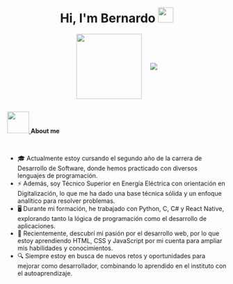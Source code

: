 <h1 align="center"><b>Hi, I'm Bernardo </b><img src="https://media.giphy.com/media/hvRJCLFzcasrR4ia7z/giphy.gif" width="35"></h1>

<div style="display: flex; justify-content: center; align-items: center; gap: 20px; margin-left: auto; margin-right: auto;">
  <!-- Imagen a la izquierda -->
  <img src="https://user-images.githubusercontent.com/74038190/212744275-c56a72c2-50b1-45e2-a693-d19d40357766.gif" width="150px">
  
  <!-- Texto interactivo a la derecha -->
  <a href="https://github.com/DenverCoder1/readme-typing-svg">
    <img src="https://readme-typing-svg.herokuapp.com?font=Time+New+Roman&color=cyan&size=25&center=true&vCenter=true&width=600&height=100&lines=Hola,+soy+Bernardo!;Estudiante+de+Desarrollo+de+Software;Aprendiendo+Desarrollo+Web;Siempre+explorando+nuevas+tecnologías!">
  </a>
</div>

## <a href="https://user-images.githubusercontent.com/74038190/212898774-0a96dc1d-c908-4ce8-9dd7-a71aab6e1c2b.gif">
  <picture><img src="https://user-images.githubusercontent.com/74038190/212898774-0a96dc1d-c908-4ce8-9dd7-a71aab6e1c2b.gif" width="50px"></picture>
</a> **About me**



<br>

- 🎓 Actualmente estoy cursando el segundo año de la carrera de Desarrollo de Software, donde hemos practicado con diversos lenguajes de programación.  
- ⚡ Además, soy Técnico Superior en Energía Eléctrica con orientación en Digitalización, lo que me ha dado una base técnica sólida y un enfoque analítico para resolver problemas.  
- 🖥️ Durante mi formación, he trabajado con Python, C, C# y React Native, explorando tanto la lógica de programación como el desarrollo de aplicaciones.  
- 🚀 Recientemente, descubrí mi pasión por el desarrollo web, por lo que estoy aprendiendo HTML, CSS y JavaScript por mi cuenta para ampliar mis habilidades y conocimientos.  
- 🔍 Siempre estoy en busca de nuevos retos y oportunidades para mejorar como desarrollador, combinando lo aprendido en el instituto con el autoaprendizaje.  
